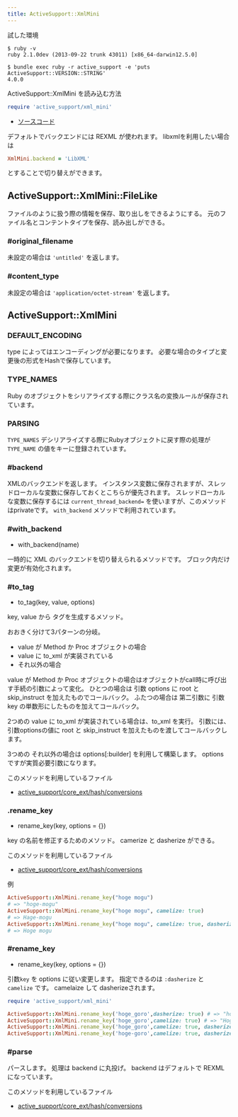 ```yaml
---
title: ActiveSupport::XmlMini
---
```


試した環境


```
$ ruby -v
ruby 2.1.0dev (2013-09-22 trunk 43011) [x86_64-darwin12.5.0]
```

```
$ bundle exec ruby -r active_support -e 'puts ActiveSupport::VERSION::STRING'
4.0.0
```

ActiveSupport::XmlMini を読み込む方法

```ruby
require 'active_support/xml_mini'
```

* [ソースコード](https://github.com/rails/rails/blob/4-0-stable/activesupport/lib/active_support/xml_mini.rb)

デフォルトでバックエンドには REXML が使われます。
libxmlを利用したい場合は

```ruby
XmlMini.backend = 'LibXML'
```

とすることで切り替えができます。

ActiveSupport::XmlMini::FileLike
--------------------------------------------------------------------------------

ファイルのように扱う際の情報を保存、取り出しをできるようにする。
元のファイル名とコンテントタイプを保存、読み出しができる。

### #original_filename

未設定の場合は `'untitled'` を返します。

### #content_type

未設定の場合は `'application/octet-stream'` を返します。

ActiveSupport::XmlMini
--------------------------------------------------------------------------------

### DEFAULT_ENCODING

type によってはエンコーディングが必要になります。
必要な場合のタイプと変更後の形式をHashで保存しています。

### TYPE_NAMES

Ruby のオブジェクトをシリアライズする際にクラス名の変換ルールが保存されています。

### PARSING

`TYPE_NAMES` デシリアライズする際にRubyオブジェクトに戻す際の処理が `TYPE_NAME` の値をキーに登録されています。

### #backend

XMLのバックエンドを返します。
インスタンス変数に保存されますが、スレッドローカルな変数に保存しておくとこちらが優先されます。
スレッドローカルな変数に保存するには `current_thread_backend=` を使いますが、このメソッドはprivateです。
`with_backend` メソッドで利用されています。

### #with_backend

* with_backend(name)

一時的に XML のバックエンドを切り替えられるメソッドです。
ブロック内だけ変更が有効化されます。

### #to_tag

* to_tag(key, value, options)

key, value から タグを生成するメソッド。

おおきく分けて3パターンの分岐。

* value が Method か Proc オブジェクトの場合
* value に to_xml が実装されている
* それ以外の場合

value が Method か Proc オブジェクトの場合はオブジェクトがcall時に呼び出す手続の引数によって変化。
ひとつの場合は 引数 options に root と skip_instruct を加えたものでコールバック。
ふたつの場合は 第二引数に 引数key の単数形にしたものを加えてコールバック。

2つめの value に to_xml が実装されている場合は、to_xml を実行。
引数には、引数optionsの値に root と skip_instruct を加えたものを渡してコールバックします。

3つめの それ以外の場合は options[:builder] を利用して構築します。
options ですが実質必要引数になります。

このメソッドを利用しているファイル

* [active_support/core_ext/hash/conversions](/active_support/core_ext/hash#Conversions)

### .rename_key

* rename_key(key, options = {})

key の名前を修正するためのメソッド。 camerize と dasherize ができる。

このメソッドを利用しているファイル

* [active_support/core_ext/hash/conversions](/active_support/core_ext/hash#Conversions)

例

```ruby
ActiveSupport::XmlMini.rename_key("hoge mogu")
# => "hoge-mogu"
ActiveSupport::XmlMini.rename_key("hoge mogu", camelize: true)
# => Hage-mogu
ActiveSupport::XmlMini.rename_key("hoge mogu", camelize: true, dasherize: true)
# => Hoge mogu
```
### #rename_key

* rename_key(key, options = {})

引数`key` を options に従い変更します。
指定できるのは `:dasherize` と `camelize` です。
camelaize して dasherizeされます。

```ruby
require 'active_support/xml_mini'

ActiveSupport::XmlMini.rename_key('hoge_goro',dasherize: true) # => "hoge-goro"
ActiveSupport::XmlMini.rename_key('hoge_goro',camelize: true) # => "HogeGoro"
ActiveSupport::XmlMini.rename_key('hoge_goro',camelize: true, dasherize: true) # => "HogeGoro"
ActiveSupport::XmlMini.rename_key('hoge-goro',camelize: true, dasherize: true) # => "Hoge-goro"
```

### #parse

パースします。
処理は backend に丸投げ。
backend はデフォルトで REXML になっています。

このメソッドを利用しているファイル

* [active_support/core_ext/hash/conversions](/active_support/core_ext/hash#Conversions)
